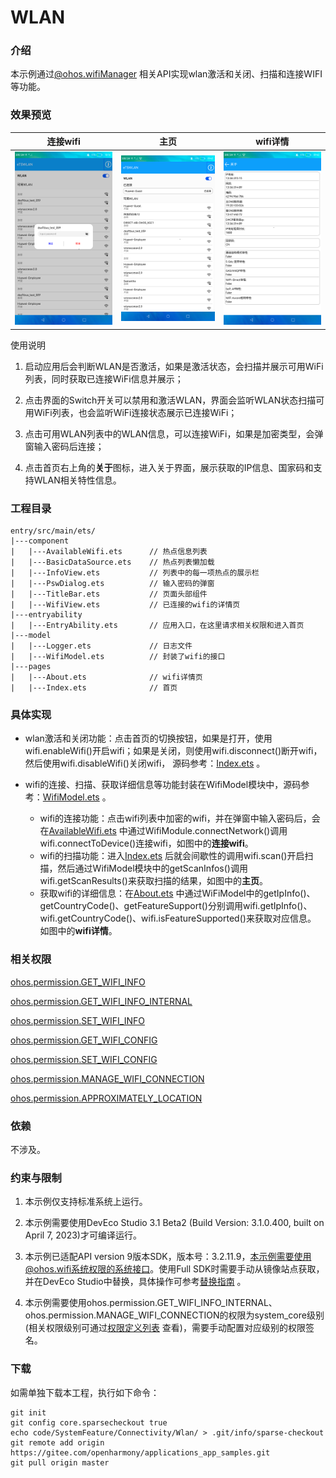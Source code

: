 # WLAN

### 介绍

本示例通过[@ohos.wifiManager](https://gitee.com/openharmony/docs/blob/master/zh-cn/application-dev/reference/apis/js-apis-wifiManager.md) 相关API实现wlan激活和关闭、扫描和连接WIFI等功能。

### 效果预览

|连接wifi                                     |主页                                     |wifi详情                                 |
|---------------------------------------------|---------------------------------------|-----------------------------------------|
|![password](screenshots/device/connect.png)|![password](screenshots/device/main.png)|![password](screenshots/device/detail.png)|

使用说明

1. 启动应用后会判断WLAN是否激活，如果是激活状态，会扫描并展示可用WiFi列表，同时获取已连接WiFi信息并展示；

2. 点击界面的Switch开关可以禁用和激活WLAN，界面会监听WLAN状态扫描可用WiFi列表，也会监听WiFi连接状态展示已连接WiFi；

3. 点击可用WLAN列表中的WLAN信息，可以连接WiFi，如果是加密类型，会弹窗输入密码后连接；

4. 点击首页右上角的**关于**图标，进入关于界面，展示获取的IP信息、国家码和支持WLAN相关特性信息。

### 工程目录
```
entry/src/main/ets/
|---component
|   |---AvailableWifi.ets      // 热点信息列表
|   |---BasicDataSource.ets    // 热点列表懒加载
|   |---InfoView.ets           // 列表中的每一项热点的展示栏
|   |---PswDialog.ets          // 输入密码的弹窗
|   |---TitleBar.ets           // 页面头部组件
|   |---WifiView.ets           // 已连接的wifi的详情页
|---entryability
|   |---EntryAbility.ets       // 应用入口，在这里请求相关权限和进入首页
|---model
|   |---Logger.ets             // 日志文件
|   |---WifiModel.ets          // 封装了wifi的接口
|---pages
|   |---About.ets              // wifi详情页
|   |---Index.ets              // 首页
```

### 具体实现

* wlan激活和关闭功能：点击首页的切换按钮，如果是打开，使用wifi.enableWifi()开启wifi；如果是关闭，则使用wifi.disconnect()断开wifi，
然后使用wifi.disableWifi()关闭wifi，
源码参考：[Index.ets](https://gitee.com/openharmony/applications_app_samples/blob/master/code/SystemFeature/Connectivity/Wlan/entry/src/main/ets/pages/Index.ets) 。

* wifi的连接、扫描、获取详细信息等功能封装在WifiModel模块中，源码参考：[WifiModel.ets](https://gitee.com/openharmony/applications_app_samples/blob/master/code/SystemFeature/Connectivity/Wlan/entry/src/main/ets/model/WifiModel.ets) 。
  * wifi的连接功能：点击wifi列表中加密的wifi，并在弹窗中输入密码后，会在[AvailableWifi.ets](https://gitee.com/openharmony/applications_app_samples/blob/master/code/SystemFeature/Connectivity/Wlan/entry/src/main/ets/component/AvailableWifi.ets) 中通过WifiModule.connectNetwork()调用wifi.connectToDevice()连接wifi，如图中的**连接wifi**。
  * wifi的扫描功能：进入[Index.ets](https://gitee.com/openharmony/applications_app_samples/blob/master/code/SystemFeature/Connectivity/Wlan/entry/src/main/ets/pages/Index.ets) 后就会间歇性的调用wifi.scan()开启扫描，然后通过WifiModel模块中的getScanInfos()调用wifi.getScanResults()来获取扫描的结果，如图中的**主页**。
  * 获取wifi的详细信息：在[About.ets](https://gitee.com/openharmony/applications_app_samples/blob/master/code/SystemFeature/Connectivity/Wlan/entry/src/main/ets/pages/About.ets) 中通过WiFiModel中的getIpInfo()、getCountryCode()、getFeatureSupport()分别调用wifi.getIpInfo()、wifi.getCountryCode()、wifi.isFeatureSupported()来获取对应信息。
  如图中的**wifi详情**。

### 相关权限

[ohos.permission.GET_WIFI_INFO](https://gitee.com/openharmony/docs/blob/master/zh-cn/application-dev/security/permission-list.md#ohospermissionget_wifi_info)

[ohos.permission.GET_WIFI_INFO_INTERNAL](https://gitee.com/openharmony/docs/blob/master/zh-cn/application-dev/security/permission-list.md#ohospermissionget_wifi_info_internal)

[ohos.permission.SET_WIFI_INFO](https://gitee.com/openharmony/docs/blob/master/zh-cn/application-dev/security/permission-list.md#ohospermissionset_wifi_info)

[ohos.permission.GET_WIFI_CONFIG](https://gitee.com/openharmony/docs/blob/master/zh-cn/application-dev/security/permission-list.md#ohospermissionget_wifi_config)

[ohos.permission.SET_WIFI_CONFIG](https://gitee.com/openharmony/docs/blob/master/zh-cn/application-dev/security/permission-list.md#ohospermissionset_wifi_config)

[ohos.permission.MANAGE_WIFI_CONNECTION](https://gitee.com/openharmony/docs/blob/master/zh-cn/application-dev/security/permission-list.md#ohospermissionmanage_wifi_connection)

[ohos.permission.APPROXIMATELY_LOCATION](https://gitee.com/openharmony/docs/blob/master/zh-cn/application-dev/security/permission-list.md#ohospermissionapproximately_location)

### 依赖

不涉及。

### 约束与限制

1. 本示例仅支持标准系统上运行。

2. 本示例需要使用DevEco Studio 3.1 Beta2 (Build Version: 3.1.0.400, built on April 7, 2023)才可编译运行。

3. 本示例已适配API version 9版本SDK，版本号：3.2.11.9，本示例需要使用@ohos.wifi系统权限的系统接口。使用Full SDK时需要手动从镜像站点获取，并在DevEco Studio中替换，具体操作可参考[替换指南](https://docs.openharmony.cn/pages/v3.2/zh-cn/application-dev/quick-start/full-sdk-switch-guide.md/) 。

4. 本示例需要使用ohos.permission.GET_WIFI_INFO_INTERNAL、ohos.permission.MANAGE_WIFI_CONNECTION的权限为system_core级别(相关权限级别可通过[权限定义列表](https://gitee.com/openharmony/docs/blob/master/zh-cn/application-dev/security/permission-list.md) 查看)，需要手动配置对应级别的权限签名。

### 下载

如需单独下载本工程，执行如下命令：

```
git init
git config core.sparsecheckout true
echo code/SystemFeature/Connectivity/Wlan/ > .git/info/sparse-checkout
git remote add origin https://gitee.com/openharmony/applications_app_samples.git
git pull origin master
```